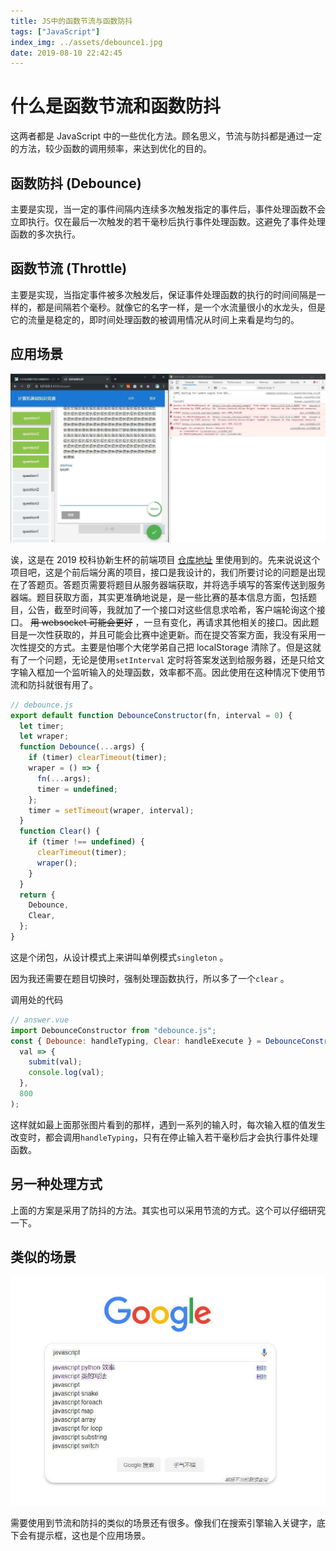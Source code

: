 ```yaml
---
title: JS中的函数节流与函数防抖
tags: ["JavaScript"]
index_img: ../assets/debounce1.jpg
date: 2019-08-10 22:42:45
---
```


# 什么是函数节流和函数防抖

这两者都是 JavaScript 中的一些优化方法。顾名思义，节流与防抖都是通过一定的方法，较少函数的调用频率，来达到优化的目的。

## 函数防抖 (Debounce)

主要是实现，当一定的事件间隔内连续多次触发指定的事件后，事件处理函数不会立即执行。仅在最后一次触发的若干毫秒后执行事件处理函数。这避免了事件处理函数的多次执行。

## 函数节流 (Throttle)

主要是实现，当指定事件被多次触发后，保证事件处理函数的执行的时间间隔是一样的，都是间隔若个毫秒。就像它的名字一样，是一个水流量很小的水龙头，但是它的流量是稳定的，即时间处理函数的被调用情况从时间上来看是均匀的。

## 应用场景

![新生杯](../assets/debounce1.jpg)

诶，这是在 2019 校科协新生杯的前端项目 [仓库地址](https://github.com/ChenKS12138/sast_fresh_cup_frontend) 里使用到的。先来说说这个项目吧，这是个前后端分离的项目，接口是我设计的，我们所要讨论的问题是出现在了答题页。答题页需要将题目从服务器端获取，并将选手填写的答案传送到服务器端。题目获取方面，其实更准确地说是，是一些比赛的基本信息方面，包括题目，公告，截至时间等，我就加了一个接口对这些信息求哈希，客户端轮询这个接口。 ~~用 websocket 可能会更好~~ ，一旦有变化，再请求其他相关的接口。因此题目是一次性获取的，并且可能会比赛中途更新。而在提交答案方面，我没有采用一次性提交的方式。主要是怕哪个大佬学弟自己把 localStorage 清除了。但是这就有了一个问题，无论是使用`setInterval` 定时将答案发送到给服务器，还是只给文字输入框加一个监听输入的处理函数，效率都不高。因此使用在这种情况下使用节流和防抖就很有用了。

```javascript
// debounce.js
export default function DebounceConstructor(fn, interval = 0) {
  let timer;
  let wraper;
  function Debounce(...args) {
    if (timer) clearTimeout(timer);
    wraper = () => {
      fn(...args);
      timer = undefined;
    };
    timer = setTimeout(wraper, interval);
  }
  function Clear() {
    if (timer !== undefined) {
      clearTimeout(timer);
      wraper();
    }
  }
  return {
    Debounce,
    Clear,
  };
}
```

这是个闭包，从设计模式上来讲叫单例模式`singleton` 。

因为我还需要在题目切换时，强制处理函数执行，所以多了一个`clear` 。

调用处的代码

```javascript
// answer.vue
import DebounceConstructor from "debounce.js";
const { Debounce: handleTyping, Clear: handleExecute } = DebounceConstructor(
  val => {
    submit(val);
    console.log(val);
  },
  800
);
```

这样就如最上面那张图片看到的那样，遇到一系列的输入时，每次输入框的值发生改变时，都会调用`handleTyping`，只有在停止输入若干毫秒后才会执行事件处理函数。

## 另一种处理方式

上面的方案是采用了防抖的方法。其实也可以采用节流的方式。这个可以仔细研究一下。

## 类似的场景

![搜索引擎](../assets/debounce2.jpg)

需要使用到节流和防抖的类似的场景还有很多。像我们在搜索引擎输入关键字，底下会有提示框，这也是个应用场景。
